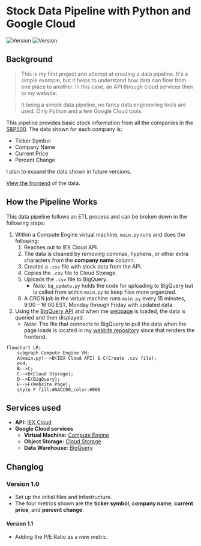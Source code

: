 # Stock Data Pipeline with Python and Google Cloud

<div>
    <img alt="Version" src="https://img.shields.io/badge/Current Version-1.1-blue.svg?cacheSeconds=2592000" />
    <img alt="Version" src="https://img.shields.io/badge/Project Number-1-orange.svg?cacheSeconds=2592000" />
</div>

## Background
> This is my first project and attempt at creating a data pipeline. It's a simple example, but it helps to understand how data can flow from one place to another. In this case, an API through cloud services then to my website.

> It being a simple data pipeline, no fancy data engineering tools are used. Only Python and a few Google Cloud tools.

This pipeline provides basic stock information from all the companies in the [S&P500](https://markets.businessinsider.com/index/components/s&p_500?op=1). The data shown for each company is:
* Ticker Symbol
* Company Name
* Current Price
* Percent Change

I plan to expand the data shown in future versions.

[View the frontend](https://www.digitalghost.dev/projects/data-pipeline) of the data.

## How the Pipeline Works

This data pipeline follows an ETL process and can be broken down in the following steps:

1. Within a Compute Engine virtual machine, `main.py` runs and does the following:
    1. Reaches out to IEX Cloud API.
    2. The data is cleaned by removing commas, hyphens, or other extra characters from the **company name** column.
    3. Creates a `.csv` file with stock data from the API.
    4. Copies the `.csv` file to Cloud Storage.
    5. Uploads the `.csv` file to BigQuery. 
        * *Note:* `bq_update.py` holds the code for uploading to BigQuery but is called from within `main.py` to keep files more organized.
    6. A CRON job in the virtual machine runs `main.py` every 15 minutes, 9:00 - 16:00 EST, Monday through Friday with updated data.
2. Using the [BigQuery API](https://cloud.google.com/bigquery/docs/quickstarts/quickstart-client-libraries) and when the [webpage](https://www.digitalghost.dev/projects/data-pipeline) is loaded, the data is queried and then displayed.
    * *Note:* The file that connects to BigQuery to pull the data when the page loads is located in my [wesbite repository](https://github.com/digitalghost-dev/website/) since that renders the frontend.

```mermaid
flowchart LR;
    subgraph Compute Engine VM;
    A(main.py)-->B(IEX Cloud API) & C(Create .csv file);
    end;
    B-->C;
    C-->D(Cloud Storage);
    D-->E(BigQuery);
    E-->F(Website Page);
    style F fill:#AACC00,color:#000
```

## Services used

* **API:** [IEX Cloud](https://www.iexcloud.io)
* **Google Cloud services**
    * **Virtual Machine:** [Compute Engine ](https://cloud.google.com/compute)
    * **Object Storage:** [Cloud Storage](https://cloud.google.com/storage)
    * **Data Warehouse:** [BigQuery](https://cloud.google.com/bigquery/)

## Changlog

### Version 1.0

* Set up the initial files and infastructure.
* The four metrics shown are the **ticker symbol**, **company name**, **current price**, and **percent change**.

#### Version 1.1

* Adding the P/E Ratio as a new metric.